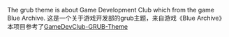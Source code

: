 The grub theme is about Game Development Club which from the game Blue Archive.
这是一个关于游戏开发部的grub主题，来自游戏《Blue Archive》
本项目参考了[GameDevClub-GRUB-Theme]([https://github.com/voidlhf/StarRailGrubThemes?tab=readme-ov-file](https://github.com/Machillka/GameDevClub-GRUB-Theme))
